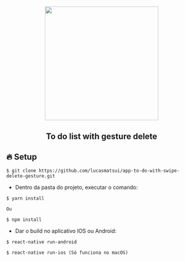 <h1 align='center'>
  <img src="https://user-images.githubusercontent.com/31348487/82848202-ede3d280-9ec8-11ea-88c0-ac68ba4150a4.gif" width="300"/>
</h1>

<h2 align='center'> To do list with gesture delete</h2>

## :fire: Setup
```
$ git clone https://github.com/lucasmatsui/app-to-do-with-swipe-delete-gesture.git
```

- Dentro da pasta do projeto, executar o comando:

```
$ yarn install 

Ou

$ npm install
```

- Dar o build no aplicativo IOS ou Android:
```
$ react-native run-android

$ react-native run-ios (Só funciona no macOS)
```
